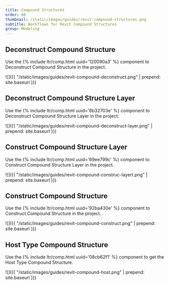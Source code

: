 ```yaml
---
title: Compound Structures
order: 60
thumbnail: /static/images/guides/revit-compound-structures.png
subtitle: Workflows for Revit Compound Structures
group: Modeling
---
```


## Deconstruct Compound Structure

Use the {% include ltr/comp.html uuid='120090a3' %} component to Deconstruct Compound Structure in the project.

![]({{ "/static/images/guides/revit-compound-deconstruct.png" | prepend: site.baseurl }})


## Deconstruct Compound Structure Layer

Use the {% include ltr/comp.html uuid='6b32703e' %} component to Deconstruct Compound Structure Layer in the project.

![]({{ "/static/images/guides/revit-compound-deconstruct-layer.png" | prepend: site.baseurl }})

## Construct Compound Structure Layer

Use the {% include ltr/comp.html uuid='69ee799c' %} component to Construct Compound Structure Layer in the project.

![]({{ "/static/images/guides/revit-compound-construc-layert.png" | prepend: site.baseurl }})

## Construct Compound Structure

Use the {% include ltr/comp.html uuid='92ba430e' %} component to Construct Compound Structure in the project.

![]({{ "/static/images/guides/revit-compound-construct.png" | prepend: site.baseurl }})

## Host Type Compound Structure

Use the {% include ltr/comp.html uuid='08cb62f1' %} component to get the Host Type Compound Structure.

![]({{ "/static/images/guides/revit-compound-host.png" | prepend: site.baseurl }})

